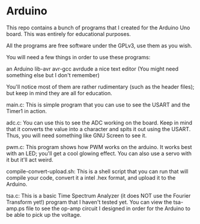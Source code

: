 # Arduino
This repo contains a bunch of programs that I created for the Arduino Uno board. This was entirely for educational purposes.

All the programs are free software under the GPLv3, use them as you wish.

You will need a few things in order to use these programs:

an Arduino
lib-avr
avr-gcc
avrdude
a nice text editor 
(You might need something else but I don't remember)

You'll notice most of them are rather rudimentary (such as the header files); but keep in mind they are all for education.

main.c: This is simple program that you can use to see the USART and the Timer1 in action. 

adc.c: You can use this to see the ADC working on the board. Keep in mind that it converts the value into a character and spits it out using the USART. Thus, you will need something like GNU Screen to see it.

pwm.c: This program shows how PWM works on the arduino. It works best with an LED; you'll get a cool glowing effect. You can also use a servo with it but it'll act weird. 

compile-convert-upload.sh: This is a shell script that you can run that will compile your code, convert it a intel .hex format, and upload it to the Arduino. 

tsa.c: This is a basic Time Spectrum Analyzer (it does NOT use the Fourier Transform yet!) program that I haven't tested yet. You can view the tsa-amp.ps file to see the op-amp circuit I designed in order for the Arduino to be able to pick up the voltage. 